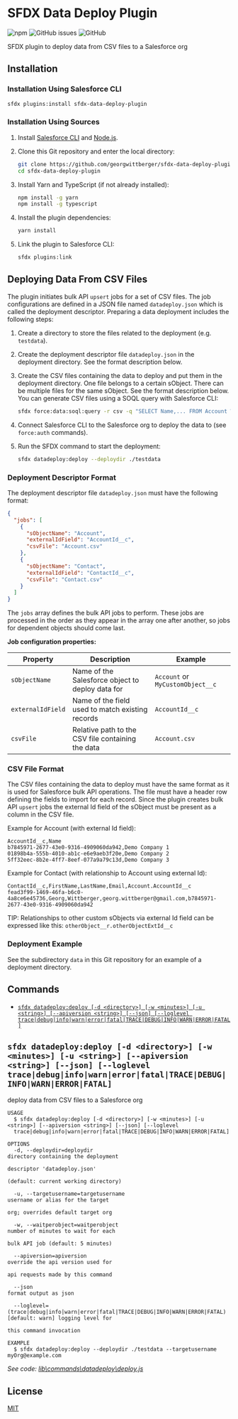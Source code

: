 # SFDX Data Deploy Plugin

![npm](https://img.shields.io/npm/v/sfdx-data-deploy-plugin)
![GitHub issues](https://img.shields.io/github/issues/georgwittberger/sfdx-data-deploy-plugin)
![GitHub](https://img.shields.io/github/license/georgwittberger/sfdx-data-deploy-plugin)

SFDX plugin to deploy data from CSV files to a Salesforce org

## Installation

### Installation Using Salesforce CLI

```bash
sfdx plugins:install sfdx-data-deploy-plugin
```

### Installation Using Sources

1. Install [Salesforce CLI](https://developer.salesforce.com/tools/sfdxcli) and [Node.js](https://nodejs.org/).
2. Clone this Git repository and enter the local directory:

   ```bash
   git clone https://github.com/georgwittberger/sfdx-data-deploy-plugin.git
   cd sfdx-data-deploy-plugin
   ```

3. Install Yarn and TypeScript (if not already installed):

   ```bash
   npm install -g yarn
   npm install -g typescript
   ```

4. Install the plugin dependencies:

   ```bash
   yarn install
   ```

5. Link the plugin to Salesforce CLI:

   ```bash
   sfdx plugins:link
   ```

## Deploying Data From CSV Files

The plugin initiates bulk API `upsert` jobs for a set of CSV files. The job configurations are defined in a JSON file named `datadeploy.json` which is called the deployment descriptor. Preparing a data deployment includes the following steps:

1. Create a directory to store the files related to the deployment (e.g. `testdata`).
2. Create the deployment descriptor file `datadeploy.json` in the deployment directory. See the format description below.
3. Create the CSV files containing the data to deploy and put them in the deployment directory. One file belongs to a certain sObject. There can be multiple files for the same sObject. See the format description below. You can generate CSV files using a SOQL query with Salesforce CLI:

   ```bash
   sfdx force:data:soql:query -r csv -q "SELECT Name,... FROM Account WHERE ..." > testdata/Account.csv
   ```

4. Connect Salesforce CLI to the Salesforce org to deploy the data to (see `force:auth` commands).
5. Run the SFDX command to start the deployment:

   ```bash
   sfdx datadeploy:deploy --deploydir ./testdata
   ```

### Deployment Descriptor Format

The deployment descriptor file `datadeploy.json` must have the following format:

```json
{
  "jobs": [
    {
      "sObjectName": "Account",
      "externalIdField": "AccountId__c",
      "csvFile": "Account.csv"
    },
    {
      "sObjectName": "Contact",
      "externalIdField": "ContactId__c",
      "csvFile": "Contact.csv"
    }
  ]
}
```

The `jobs` array defines the bulk API jobs to perform. These jobs are processed in the order as they appear in the array one after another, so jobs for dependent objects should come last.

**Job configuration properties:**

| Property          | Description                                       | Example                          |
| ----------------- | ------------------------------------------------- | -------------------------------- |
| `sObjectName`     | Name of the Salesforce object to deploy data for  | `Account` or `MyCustomObject__c` |
| `externalIdField` | Name of the field used to match existing records  | `AccountId__c`                   |
| `csvFile`         | Relative path to the CSV file containing the data | `Account.csv`                    |

### CSV File Format

The CSV files containing the data to deploy must have the same format as it is used for Salesforce bulk API operations. The file must have a header row defining the fields to import for each record. Since the plugin creates bulk API `upsert` jobs the external Id field of the sObject must be present as a column in the CSV file.

Example for Account (with external Id field):

```csv
AccountId__c,Name
b7845971-2677-43e0-9316-4909060da942,Demo Company 1
01898b4a-555b-4010-ab1c-e6e9aeb3f20e,Demo Company 2
5ff32eec-8b2e-4ff7-8eef-077a9a79c13d,Demo Company 3
```

Example for Contact (with relationship to Account using external Id):

```csv
ContactId__c,FirstName,LastName,Email,Account.AccountId__c
fead3f99-1469-46fa-b6c0-4a8ce6e45736,Georg,Wittberger,georg.wittberger@gmail.com,b7845971-2677-43e0-9316-4909060da942
```

TIP: Relationships to other custom sObjects via external Id field can be expressed like this: `otherObject__r.otherObjectExtId__c`

### Deployment Example

See the subdirectory `data` in this Git repository for an example of a deployment directory.

## Commands

<!-- commands -->

- [`sfdx datadeploy:deploy [-d <directory>] [-w <minutes>] [-u <string>] [--apiversion <string>] [--json] [--loglevel trace|debug|info|warn|error|fatal|TRACE|DEBUG|INFO|WARN|ERROR|FATAL]`](#sfdx-datadeploydeploy--d-directory--w-minutes--u-string---apiversion-string---json---loglevel-tracedebuginfowarnerrorfataltracedebuginfowarnerrorfatal)

## `sfdx datadeploy:deploy [-d <directory>] [-w <minutes>] [-u <string>] [--apiversion <string>] [--json] [--loglevel trace|debug|info|warn|error|fatal|TRACE|DEBUG|INFO|WARN|ERROR|FATAL]`

deploy data from CSV files to a Salesforce org

```
USAGE
  $ sfdx datadeploy:deploy [-d <directory>] [-w <minutes>] [-u <string>] [--apiversion <string>] [--json] [--loglevel
  trace|debug|info|warn|error|fatal|TRACE|DEBUG|INFO|WARN|ERROR|FATAL]

OPTIONS
  -d, --deploydir=deploydir                                                         directory containing the deployment
                                                                                    descriptor 'datadeploy.json'
                                                                                    (default: current working directory)

  -u, --targetusername=targetusername                                               username or alias for the target
                                                                                    org; overrides default target org

  -w, --waitperobject=waitperobject                                                 number of minutes to wait for each
                                                                                    bulk API job (default: 5 minutes)

  --apiversion=apiversion                                                           override the api version used for
                                                                                    api requests made by this command

  --json                                                                            format output as json

  --loglevel=(trace|debug|info|warn|error|fatal|TRACE|DEBUG|INFO|WARN|ERROR|FATAL)  [default: warn] logging level for
                                                                                    this command invocation

EXAMPLE
  $ sfdx datadeploy:deploy --deploydir ./testdata --targetusername myOrg@example.com
```

_See code: [lib\commands\datadeploy\deploy.js](https://github.com/georgwittberger/sfdx-data-deploy-plugin/blob/v1.0.1/lib\commands\datadeploy\deploy.js)_

<!-- commandsstop -->

## License

[MIT](https://opensource.org/licenses/MIT)
